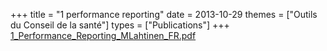 +++
title = "1 performance reporting"
date = 2013-10-29
themes = ["Outils du Conseil de la santé"]
types = ["Publications"]
+++
[1_Performance_Reporting_MLahtinen_FR.pdf](/files/1_Performance_Reporting_MLahtinen_FR.pdf)
